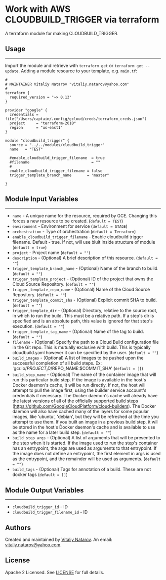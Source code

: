 # Work with AWS CLOUDBUILD_TRIGGER via terraform

A terraform module for making CLOUDBUILD_TRIGGER.


## Usage
----------------------
Import the module and retrieve with ```terraform get``` or ```terraform get --update```. Adding a module resource to your template, e.g. `main.tf`:

```
#
# MAINTAINER Vitaliy Natarov "vitaliy.natarov@yahoo.com"
#
terraform {
  required_version = "~> 0.13"
}

provider "google" {
  credentials = file("/Users/captain/.config/gcloud/creds/terraform_creds.json")
  project     = "terraform-2018"
  region      = "us-east1"
}

module "cloudbuild_trigger" {
  source = "../../modules/cloudbuild_trigger"
  name   = "TEST"

  #enable_cloudbuild_trigger_filename  = true
  #filename                            = ""
  #
  enable_cloudbuild_trigger_filename = false
  trigger_template_branch_name       = "master"

}
```

## Module Input Variables
----------------------
- `name` - A unique name for the resource, required by GCE. Changing this forces a new resource to be created. (`default = TEST`)
- `environment` - Environment for service (`default = STAGE`)
- `orchestration` - Type of orchestration (`default = Terraform`)
- `enable_cloudbuild_trigger_filename` - Enable cloudbuild trigger filename. Default - true. If not, will use biult inside structure of module (`default = true`)
- `project` - Project name (`default = ""`)
- `description` - (Optional) A brief description of this resource. (`default = ""`)
- `trigger_template_branch_name` - (Optional) Name of the branch to build. (`default = ""`)
- `trigger_template_project` - (Optional) ID of the project that owns the Cloud Source Repository. (`default = ""`)
- `trigger_template_repo_name` - (Optional) Name of the Cloud Source Repository. (`default = ""`)
- `trigger_template_commit_sha` - (Optional) Explicit commit SHA to build. (`default = ""`)
- `trigger_template_dir` - (Optional) Directory, relative to the source root, in which to run the build. This must be a relative path. If a step's dir is specified and is an absolute path, this value is ignored for that step's execution. (`default = ""`)
- `trigger_template_tag_name` - (Optional) Name of the tag to build. (`default = ""`)
- `filename` - (Optional) Specify the path to a Cloud Build configuration file in the Git repo. This is mutually exclusive with build. This is typically cloudbuild.yaml however it can be specified by the user. (`default = ""`)
- `build_images` - (Optional) A list of images to be pushed upon the successful completion of all build steps. Ex: 'gcr.io/$PROJECT_ID/$REPO_NAME:$COMMIT_SHA' (`default = []`)
- `build_step_name` - (Optional) The name of the container image that will run this particular build step. If the image is available in the host's Docker daemon's cache, it will be run directly. If not, the host will attempt to pull the image first, using the builder service account's credentials if necessary. The Docker daemon's cache will already have the latest versions of all of the officially supported build steps (https://github.com/GoogleCloudPlatform/cloud-builders). The Docker daemon will also have cached many of the layers for some popular images, like 'ubuntu', 'debian', but they will be refreshed at the time you attempt to use them. If you built an image in a previous build step, it will be stored in the host's Docker daemon's cache and is available to use as the name for a later build step. (`default = ""`)
- `build_step_args` - (Optional) A list of arguments that will be presented to the step when it is started. If the image used to run the step's container has an entrypoint, the args are used as arguments to that entrypoint. If the image does not define an entrypoint, the first element in args is used as the entrypoint, and the remainder will be used as arguments. (`default = ""`)
- `build_tags` - (Optional) Tags for annotation of a build. These are not docker tags (`default = []`)

## Module Output Variables
----------------------
- `cloudbuild_trigger_id` - ID
- `cloudbuild_trigger_filename_id` - ID


## Authors

Created and maintained by [Vitaliy Natarov](https://github.com/SebastianUA). An email: [vitaliy.natarov@yahoo.com](vitaliy.natarov@yahoo.com).

## License

Apache 2 Licensed. See [LICENSE](https://github.com/SebastianUA/terraform/blob/master/LICENSE) for full details.
